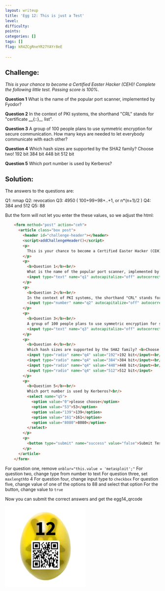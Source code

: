 ```yaml
---
layout: writeup
title: 'Egg 12: This is just a Test'
level:
difficulty:
points:
categories: []
tags: []
flag: kR4ZCgRneYR27YAYr8eE

---
```

## Challenge:

*This is your chance to become a Certified Easter Hacker (CEH)! Complete
the following little test. Passing score is 100%*.

**Question 1**
What is the name of the popular port scanner, implemented by Fyodor?

**Question 2**
In the context of PKI systems, the shorthand "CRL" stands for
"certificate **\_\_**{::}*\_\_* list".

**Question 3**
A group of 100 people plans to use symmetric encryption for secure
communication. How many keys are needed to let everybody communicate
with each other?

**Question 4**
Which hash sizes are supported by the SHA2 family? Choose two!
192 bit
384 bit
448 bit
512 bit

**Question 5**
Which port number is used by Kerberos?

## Solution:

The answers to the questions are:

Q1: nmap
Q2: revocation
Q3: 4950 ( 100+99+98+..+1, or n\*(n+1)/2 )
Q4: 384 and 512
Q5: 88

But the form will not let you enter the these values, so we adjust the
html:

```html
    <form method="post" action="ceh">
      <article class="box post">
        <header id="challenge-header"></header>
        <script>addChallengeHeader()</script>
        <p>
          This is your chance to become a Certified Easter Hacker (CEH)! Complete the following little test. Passing score is 100%.
        </p>
        <p>
          <b>Question 1</b><br/>
          What is the name of the popular port scanner, implemented by Fyodor?<br/>
          <input type="text" name="q1" autocapitalize="off" autocorrect="off" placeholder="all lowercase" onblur="this.value = 'metasploit';"></input>
        </p>
        <p>
          <b>Question 2</b><br/>
          In the context of PKI systems, the shorthand "CRL" stands for "certificate __________ list".<br/>
          <input type="number" name="q2" autocapitalize="off" autocorrect="off" placeholder="all lowercase"></input>
        </p>
        <p>
          <b>Question 3</b><br/>
          A group of 100 people plans to use symmetric encryption for secure communication. How many keys are needed to let everybody communicate with each other?<br/>
          <input type="text" name="q3" autocapitalize="off" autocorrect="off" placeholder="all lowercase" maxlength="3"></input>
        </p>
        <p>
          <b>Question 4</b><br/>
          Which hash sizes are supported by the SHA2 family? <b>Choose two</b>!<br/>
          <input type="radio" name="q4" value="192">192 bit</input><br/>
          <input type="radio" name="q4" value="384">384 bit</input><br/>
          <input type="radio" name="q4" value="448">448 bit</input><br/>
          <input type="radio" name="q4" value="512">512 bit</input>
        </p>
        <p>
          <b>Question 5</b><br/>
          Which port number is used by Kerberos?<br/>
          <select name="q5">
            <option value="0">please choose</option>
            <option value="53">53</option>
            <option value="139">139</option>
            <option value="161">161</option>
            <option value="8080">8080</option>
          </select>
        </p>
        <p>
          <button type="submit" name="success" value="false">Submit Test</button>
        </p>
      </article>
    </form>
```

For question one, remove `onblur="this.value = 'metasploit';"`
For question two, change type from number to text
For question three, set `maxlength`to 4
For question four, change input type to `checkbox`
For question five, change value of one of the options to 88 and select
that option
For the button, change value to `true`

Now you can submit the correct answers and get the egg14\_qrcode

![](images/egg_12_qrcode_small.png)

